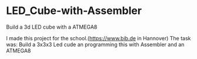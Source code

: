 # LED_Cube-with-Assembler
Build a 3d LED cube with a ATMEGA8

I made this project for the school.(https://www.bib.de in Hannover)
The task was:
            Build a 3x3x3 Led cude an programming this with Assembler and an ATMEGA8
